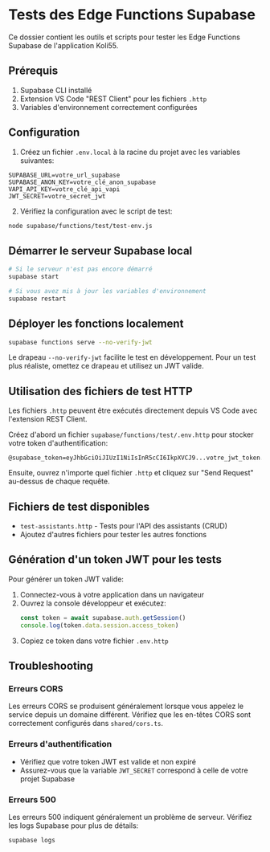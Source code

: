 # Tests des Edge Functions Supabase

Ce dossier contient les outils et scripts pour tester les Edge Functions Supabase de l'application Koli55.

## Prérequis

1. Supabase CLI installé
2. Extension VS Code "REST Client" pour les fichiers `.http`
3. Variables d'environnement correctement configurées

## Configuration

1. Créez un fichier `.env.local` à la racine du projet avec les variables suivantes:

```env
SUPABASE_URL=votre_url_supabase
SUPABASE_ANON_KEY=votre_clé_anon_supabase
VAPI_API_KEY=votre_clé_api_vapi
JWT_SECRET=votre_secret_jwt
```

2. Vérifiez la configuration avec le script de test:

```bash
node supabase/functions/test/test-env.js
```

## Démarrer le serveur Supabase local

```bash
# Si le serveur n'est pas encore démarré
supabase start

# Si vous avez mis à jour les variables d'environnement
supabase restart
```

## Déployer les fonctions localement

```bash
supabase functions serve --no-verify-jwt
```

Le drapeau `--no-verify-jwt` facilite le test en développement. Pour un test plus réaliste, omettez ce drapeau et utilisez un JWT valide.

## Utilisation des fichiers de test HTTP

Les fichiers `.http` peuvent être exécutés directement depuis VS Code avec l'extension REST Client.

Créez d'abord un fichier `supabase/functions/test/.env.http` pour stocker votre token d'authentification:

```
@supabase_token=eyJhbGciOiJIUzI1NiIsInR5cCI6IkpXVCJ9...votre_jwt_token...
```

Ensuite, ouvrez n'importe quel fichier `.http` et cliquez sur "Send Request" au-dessus de chaque requête.

## Fichiers de test disponibles

- `test-assistants.http` - Tests pour l'API des assistants (CRUD)
- Ajoutez d'autres fichiers pour tester les autres fonctions

## Génération d'un token JWT pour les tests

Pour générer un token JWT valide:

1. Connectez-vous à votre application dans un navigateur
2. Ouvrez la console développeur et exécutez:
   ```javascript
   const token = await supabase.auth.getSession()
   console.log(token.data.session.access_token)
   ```
3. Copiez ce token dans votre fichier `.env.http`

## Troubleshooting

### Erreurs CORS
Les erreurs CORS se produisent généralement lorsque vous appelez le service depuis un domaine différent. Vérifiez que les en-têtes CORS sont correctement configurés dans `shared/cors.ts`.

### Erreurs d'authentification
- Vérifiez que votre token JWT est valide et non expiré
- Assurez-vous que la variable `JWT_SECRET` correspond à celle de votre projet Supabase

### Erreurs 500
Les erreurs 500 indiquent généralement un problème de serveur. Vérifiez les logs Supabase pour plus de détails:

```bash
supabase logs
``` 